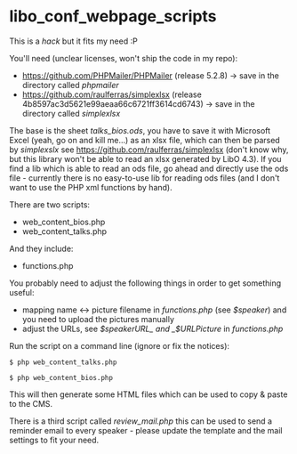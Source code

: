 libo_conf_webpage_scripts
=========================

This is a *hack* but it fits my need :P

You'll need (unclear licenses, won't ship the code in my repo):
* https://github.com/PHPMailer/PHPMailer (release 5.2.8) -> save in the directory called *phpmailer*
* https://github.com/raulferras/simplexlsx (release 4b8597ac3d5621e99aeaa66c6721ff3614cd6743) -> save in the directory called *simplexlsx*

The base is the sheet *talks_bios.ods*, you have to save it with Microsoft
Excel (yeah, go on and kill me...) as an xlsx file, which can then be parsed
by *simplexslx*  see https://github.com/raulferras/simplexlsx
(don't know why, but this library won't be able to read an xlsx generated by LibO 4.3).
If you find a lib which is able to read an ods file, go ahead and directly
use the ods file - currently there is no easy-to-use lib for reading ods
files (and I don't want to use the PHP xml functions by hand).

There are two scripts:
* web_content_bios.php
* web_content_talks.php

And they include:
* functions.php

You probably need to adjust the following things in order to get something useful:
* mapping name <-> picture filename in *functions.php* (see _$speaker_) and you need to upload the pictures manually
* adjust the URLs, see _$speakerURL_ and _$URLPicture_ in *functions.php*

Run the script on a command line (ignore or fix the notices):
```
$ php web_content_talks.php

$ php web_content_bios.php
```

This will then generate some HTML files which can be used to copy & paste to the CMS.

There is a third script called *review_mail.php* this can be used to send
a reminder email to every speaker - please update the template and the mail
settings to fit your need.
